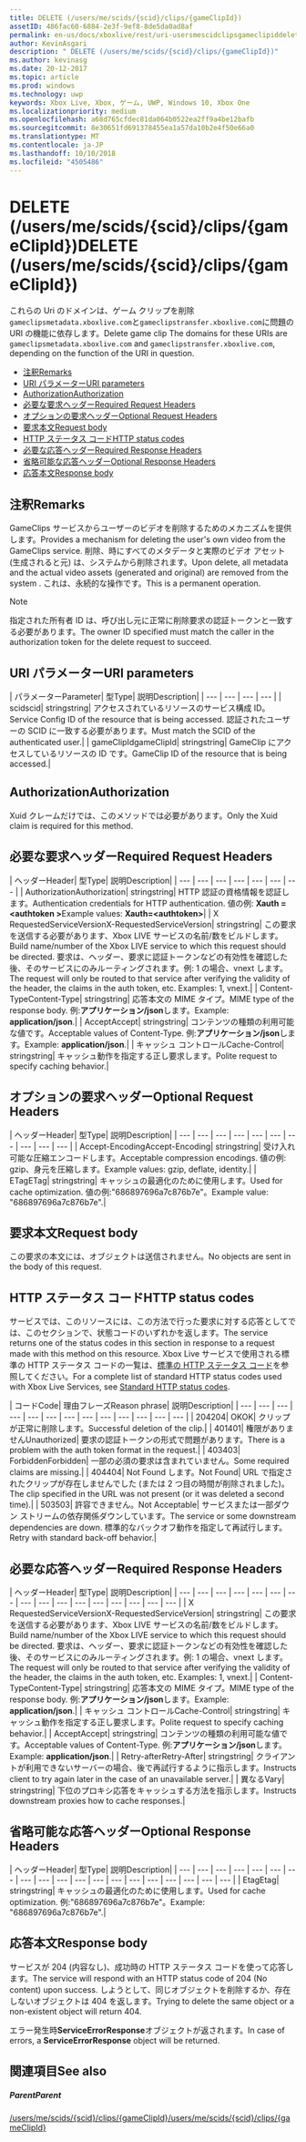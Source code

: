 ```yaml
---
title: DELETE (/users/me/scids/{scid}/clips/{gameClipId})
assetID: 486fac60-6884-2e3f-9ef8-8de5da0ad8af
permalink: en-us/docs/xboxlive/rest/uri-usersmescidclipsgameclipiddelete.html
author: KevinAsgari
description: " DELETE (/users/me/scids/{scid}/clips/{gameClipId})"
ms.author: kevinasg
ms.date: 20-12-2017
ms.topic: article
ms.prod: windows
ms.technology: uwp
keywords: Xbox Live, Xbox, ゲーム, UWP, Windows 10, Xbox One
ms.localizationpriority: medium
ms.openlocfilehash: a68d765cfdec81da064b0522ea2ff9a4be12bafb
ms.sourcegitcommit: 8e30651fd691378455ea1a57da10b2e4f50e66a0
ms.translationtype: MT
ms.contentlocale: ja-JP
ms.lasthandoff: 10/10/2018
ms.locfileid: "4505486"
---
```

# <a name="delete-usersmescidsscidclipsgameclipid"></a><span data-ttu-id="14d2c-104">DELETE (/users/me/scids/{scid}/clips/{gameClipId})</span><span class="sxs-lookup"><span data-stu-id="14d2c-104">DELETE (/users/me/scids/{scid}/clips/{gameClipId})</span></span>
<span data-ttu-id="14d2c-105">これらの Uri のドメインは、ゲーム クリップを削除`gameclipsmetadata.xboxlive.com`と`gameclipstransfer.xboxlive.com`に問題の URI の機能に依存します。</span><span class="sxs-lookup"><span data-stu-id="14d2c-105">Delete game clip The domains for these URIs are `gameclipsmetadata.xboxlive.com` and `gameclipstransfer.xboxlive.com`, depending on the function of the URI in question.</span></span>
 
  * [<span data-ttu-id="14d2c-106">注釈</span><span class="sxs-lookup"><span data-stu-id="14d2c-106">Remarks</span></span>](#ID4EX)
  * [<span data-ttu-id="14d2c-107">URI パラメーター</span><span class="sxs-lookup"><span data-stu-id="14d2c-107">URI parameters</span></span>](#ID4ECB)
  * [<span data-ttu-id="14d2c-108">Authorization</span><span class="sxs-lookup"><span data-stu-id="14d2c-108">Authorization</span></span>](#ID4ENB)
  * [<span data-ttu-id="14d2c-109">必要な要求ヘッダー</span><span class="sxs-lookup"><span data-stu-id="14d2c-109">Required Request Headers</span></span>](#ID4EYB)
  * [<span data-ttu-id="14d2c-110">オプションの要求ヘッダー</span><span class="sxs-lookup"><span data-stu-id="14d2c-110">Optional Request Headers</span></span>](#ID4EEE)
  * [<span data-ttu-id="14d2c-111">要求本文</span><span class="sxs-lookup"><span data-stu-id="14d2c-111">Request body</span></span>](#ID4ENF)
  * [<span data-ttu-id="14d2c-112">HTTP ステータス コード</span><span class="sxs-lookup"><span data-stu-id="14d2c-112">HTTP status codes</span></span>](#ID4EYF)
  * [<span data-ttu-id="14d2c-113">必要な応答ヘッダー</span><span class="sxs-lookup"><span data-stu-id="14d2c-113">Required Response Headers</span></span>](#ID4EIAAC)
  * [<span data-ttu-id="14d2c-114">省略可能な応答ヘッダー</span><span class="sxs-lookup"><span data-stu-id="14d2c-114">Optional Response Headers</span></span>](#ID4E2CAC)
  * [<span data-ttu-id="14d2c-115">応答本文</span><span class="sxs-lookup"><span data-stu-id="14d2c-115">Response body</span></span>](#ID4E2DAC)
 
<a id="ID4EX"></a>

 
## <a name="remarks"></a><span data-ttu-id="14d2c-116">注釈</span><span class="sxs-lookup"><span data-stu-id="14d2c-116">Remarks</span></span>
 
<span data-ttu-id="14d2c-117">GameClips サービスからユーザーのビデオを削除するためのメカニズムを提供します。</span><span class="sxs-lookup"><span data-stu-id="14d2c-117">Provides a mechanism for deleting the user's own video from the GameClips service.</span></span> <span data-ttu-id="14d2c-118">削除、時にすべてのメタデータと実際のビデオ アセット (生成されると元) は、システムから削除されます。</span><span class="sxs-lookup"><span data-stu-id="14d2c-118">Upon delete, all metadata and the actual video assets (generated and original) are removed from the system .</span></span> <span data-ttu-id="14d2c-119">これは、永続的な操作です。</span><span class="sxs-lookup"><span data-stu-id="14d2c-119">This is a permanent operation.</span></span> 

> [!NOTE] 
> <span data-ttu-id="14d2c-120">指定された所有者 ID は、呼び出し元に正常に削除要求の認証トークンと一致する必要があります。</span><span class="sxs-lookup"><span data-stu-id="14d2c-120">The owner ID specified must match the caller in the authorization token for the delete request to succeed.</span></span> 


  
<a id="ID4ECB"></a>

 
## <a name="uri-parameters"></a><span data-ttu-id="14d2c-121">URI パラメーター</span><span class="sxs-lookup"><span data-stu-id="14d2c-121">URI parameters</span></span>
 
| <span data-ttu-id="14d2c-122">パラメーター</span><span class="sxs-lookup"><span data-stu-id="14d2c-122">Parameter</span></span>| <span data-ttu-id="14d2c-123">型</span><span class="sxs-lookup"><span data-stu-id="14d2c-123">Type</span></span>| <span data-ttu-id="14d2c-124">説明</span><span class="sxs-lookup"><span data-stu-id="14d2c-124">Description</span></span>| 
| --- | --- | --- | --- | 
| <span data-ttu-id="14d2c-125">scid</span><span class="sxs-lookup"><span data-stu-id="14d2c-125">scid</span></span>| <span data-ttu-id="14d2c-126">string</span><span class="sxs-lookup"><span data-stu-id="14d2c-126">string</span></span>| <span data-ttu-id="14d2c-127">アクセスされているリソースのサービス構成 ID。</span><span class="sxs-lookup"><span data-stu-id="14d2c-127">Service Config ID of the resource that is being accessed.</span></span> <span data-ttu-id="14d2c-128">認証されたユーザーの SCID に一致する必要があります。</span><span class="sxs-lookup"><span data-stu-id="14d2c-128">Must match the SCID of the authenticated user.</span></span>| 
| <span data-ttu-id="14d2c-129">gameClipId</span><span class="sxs-lookup"><span data-stu-id="14d2c-129">gameClipId</span></span>| <span data-ttu-id="14d2c-130">string</span><span class="sxs-lookup"><span data-stu-id="14d2c-130">string</span></span>| <span data-ttu-id="14d2c-131">GameClip にアクセスしているリソースの ID です。</span><span class="sxs-lookup"><span data-stu-id="14d2c-131">GameClip ID of the resource that is being accessed.</span></span>| 
  
<a id="ID4ENB"></a>

 
## <a name="authorization"></a><span data-ttu-id="14d2c-132">Authorization</span><span class="sxs-lookup"><span data-stu-id="14d2c-132">Authorization</span></span>
 
<span data-ttu-id="14d2c-133">Xuid クレームだけでは、このメソッドでは必要があります。</span><span class="sxs-lookup"><span data-stu-id="14d2c-133">Only the Xuid claim is required for this method.</span></span>
  
<a id="ID4EYB"></a>

 
## <a name="required-request-headers"></a><span data-ttu-id="14d2c-134">必要な要求ヘッダー</span><span class="sxs-lookup"><span data-stu-id="14d2c-134">Required Request Headers</span></span>
 
| <span data-ttu-id="14d2c-135">ヘッダー</span><span class="sxs-lookup"><span data-stu-id="14d2c-135">Header</span></span>| <span data-ttu-id="14d2c-136">型</span><span class="sxs-lookup"><span data-stu-id="14d2c-136">Type</span></span>| <span data-ttu-id="14d2c-137">説明</span><span class="sxs-lookup"><span data-stu-id="14d2c-137">Description</span></span>| 
| --- | --- | --- | --- | --- | --- | --- | 
| <span data-ttu-id="14d2c-138">Authorization</span><span class="sxs-lookup"><span data-stu-id="14d2c-138">Authorization</span></span>| <span data-ttu-id="14d2c-139">string</span><span class="sxs-lookup"><span data-stu-id="14d2c-139">string</span></span>| <span data-ttu-id="14d2c-140">HTTP 認証の資格情報を認証します。</span><span class="sxs-lookup"><span data-stu-id="14d2c-140">Authentication credentials for HTTP authentication.</span></span> <span data-ttu-id="14d2c-141">値の例: <b>Xauth =&lt;authtoken ></b></span><span class="sxs-lookup"><span data-stu-id="14d2c-141">Example values: <b>Xauth=&lt;authtoken></b></span></span>| 
| <span data-ttu-id="14d2c-142">X RequestedServiceVersion</span><span class="sxs-lookup"><span data-stu-id="14d2c-142">X-RequestedServiceVersion</span></span>| <span data-ttu-id="14d2c-143">string</span><span class="sxs-lookup"><span data-stu-id="14d2c-143">string</span></span>| <span data-ttu-id="14d2c-144">この要求を送信する必要があります、Xbox LIVE サービスの名前/数をビルドします。</span><span class="sxs-lookup"><span data-stu-id="14d2c-144">Build name/number of the Xbox LIVE service to which this request should be directed.</span></span> <span data-ttu-id="14d2c-145">要求は、ヘッダー、要求に認証トークンなどの有効性を確認した後、そのサービスにのみルーティングされます。例: 1 の場合、vnext します。</span><span class="sxs-lookup"><span data-stu-id="14d2c-145">The request will only be routed to that service after verifying the validity of the header, the claims in the auth token, etc. Examples: 1, vnext.</span></span>| 
| <span data-ttu-id="14d2c-146">Content-Type</span><span class="sxs-lookup"><span data-stu-id="14d2c-146">Content-Type</span></span>| <span data-ttu-id="14d2c-147">string</span><span class="sxs-lookup"><span data-stu-id="14d2c-147">string</span></span>| <span data-ttu-id="14d2c-148">応答本文の MIME タイプ。</span><span class="sxs-lookup"><span data-stu-id="14d2c-148">MIME type of the response body.</span></span> <span data-ttu-id="14d2c-149">例:<b>アプリケーション/json</b>します。</span><span class="sxs-lookup"><span data-stu-id="14d2c-149">Example: <b>application/json</b>.</span></span>| 
| <span data-ttu-id="14d2c-150">Accept</span><span class="sxs-lookup"><span data-stu-id="14d2c-150">Accept</span></span>| <span data-ttu-id="14d2c-151">string</span><span class="sxs-lookup"><span data-stu-id="14d2c-151">string</span></span>| <span data-ttu-id="14d2c-152">コンテンツの種類の利用可能な値です。</span><span class="sxs-lookup"><span data-stu-id="14d2c-152">Acceptable values of Content-Type.</span></span> <span data-ttu-id="14d2c-153">例:<b>アプリケーション/json</b>します。</span><span class="sxs-lookup"><span data-stu-id="14d2c-153">Example: <b>application/json</b>.</span></span>| 
| <span data-ttu-id="14d2c-154">キャッシュ コントロール</span><span class="sxs-lookup"><span data-stu-id="14d2c-154">Cache-Control</span></span>| <span data-ttu-id="14d2c-155">string</span><span class="sxs-lookup"><span data-stu-id="14d2c-155">string</span></span>| <span data-ttu-id="14d2c-156">キャッシュ動作を指定する正し要求します。</span><span class="sxs-lookup"><span data-stu-id="14d2c-156">Polite request to specify caching behavior.</span></span>| 
  
<a id="ID4EEE"></a>

 
## <a name="optional-request-headers"></a><span data-ttu-id="14d2c-157">オプションの要求ヘッダー</span><span class="sxs-lookup"><span data-stu-id="14d2c-157">Optional Request Headers</span></span>
 
| <span data-ttu-id="14d2c-158">ヘッダー</span><span class="sxs-lookup"><span data-stu-id="14d2c-158">Header</span></span>| <span data-ttu-id="14d2c-159">型</span><span class="sxs-lookup"><span data-stu-id="14d2c-159">Type</span></span>| <span data-ttu-id="14d2c-160">説明</span><span class="sxs-lookup"><span data-stu-id="14d2c-160">Description</span></span>| 
| --- | --- | --- | --- | --- | --- | --- | --- | --- | --- | 
| <span data-ttu-id="14d2c-161">Accept-Encoding</span><span class="sxs-lookup"><span data-stu-id="14d2c-161">Accept-Encoding</span></span>| <span data-ttu-id="14d2c-162">string</span><span class="sxs-lookup"><span data-stu-id="14d2c-162">string</span></span>| <span data-ttu-id="14d2c-163">受け入れ可能な圧縮エンコードします。</span><span class="sxs-lookup"><span data-stu-id="14d2c-163">Acceptable compression encodings.</span></span> <span data-ttu-id="14d2c-164">値の例: gzip、身元を圧縮します。</span><span class="sxs-lookup"><span data-stu-id="14d2c-164">Example values: gzip, deflate, identity.</span></span>| 
| <span data-ttu-id="14d2c-165">ETag</span><span class="sxs-lookup"><span data-stu-id="14d2c-165">ETag</span></span>| <span data-ttu-id="14d2c-166">string</span><span class="sxs-lookup"><span data-stu-id="14d2c-166">string</span></span>| <span data-ttu-id="14d2c-167">キャッシュの最適化のために使用します。</span><span class="sxs-lookup"><span data-stu-id="14d2c-167">Used for cache optimization.</span></span> <span data-ttu-id="14d2c-168">値の例:"686897696a7c876b7e"。</span><span class="sxs-lookup"><span data-stu-id="14d2c-168">Example value: "686897696a7c876b7e".</span></span>| 
  
<a id="ID4ENF"></a>

 
## <a name="request-body"></a><span data-ttu-id="14d2c-169">要求本文</span><span class="sxs-lookup"><span data-stu-id="14d2c-169">Request body</span></span>
 
<span data-ttu-id="14d2c-170">この要求の本文には、オブジェクトは送信されません。</span><span class="sxs-lookup"><span data-stu-id="14d2c-170">No objects are sent in the body of this request.</span></span>
  
<a id="ID4EYF"></a>

 
## <a name="http-status-codes"></a><span data-ttu-id="14d2c-171">HTTP ステータス コード</span><span class="sxs-lookup"><span data-stu-id="14d2c-171">HTTP status codes</span></span>
 
<span data-ttu-id="14d2c-172">サービスでは、このリソースには、この方法で行った要求に対する応答としてでは、このセクションで、状態コードのいずれかを返します。</span><span class="sxs-lookup"><span data-stu-id="14d2c-172">The service returns one of the status codes in this section in response to a request made with this method on this resource.</span></span> <span data-ttu-id="14d2c-173">Xbox Live サービスで使用される標準の HTTP ステータス コードの一覧は、[標準の HTTP ステータス コード](../../additional/httpstatuscodes.md)を参照してください。</span><span class="sxs-lookup"><span data-stu-id="14d2c-173">For a complete list of standard HTTP status codes used with Xbox Live Services, see [Standard HTTP status codes](../../additional/httpstatuscodes.md).</span></span>
 
| <span data-ttu-id="14d2c-174">コード</span><span class="sxs-lookup"><span data-stu-id="14d2c-174">Code</span></span>| <span data-ttu-id="14d2c-175">理由フレーズ</span><span class="sxs-lookup"><span data-stu-id="14d2c-175">Reason phrase</span></span>| <span data-ttu-id="14d2c-176">説明</span><span class="sxs-lookup"><span data-stu-id="14d2c-176">Description</span></span>| 
| --- | --- | --- | --- | --- | --- | --- | --- | --- | --- | --- | --- | --- | 
| <span data-ttu-id="14d2c-177">204</span><span class="sxs-lookup"><span data-stu-id="14d2c-177">204</span></span>| <span data-ttu-id="14d2c-178">OK</span><span class="sxs-lookup"><span data-stu-id="14d2c-178">OK</span></span>| <span data-ttu-id="14d2c-179">クリップが正常に削除します。</span><span class="sxs-lookup"><span data-stu-id="14d2c-179">Successful deletion of the clip.</span></span>| 
| <span data-ttu-id="14d2c-180">401</span><span class="sxs-lookup"><span data-stu-id="14d2c-180">401</span></span>| <span data-ttu-id="14d2c-181">権限がありません</span><span class="sxs-lookup"><span data-stu-id="14d2c-181">Unauthorized</span></span>| <span data-ttu-id="14d2c-182">要求の認証トークンの形式で問題があります。</span><span class="sxs-lookup"><span data-stu-id="14d2c-182">There is a problem with the auth token format in the request.</span></span>| 
| <span data-ttu-id="14d2c-183">403</span><span class="sxs-lookup"><span data-stu-id="14d2c-183">403</span></span>| <span data-ttu-id="14d2c-184">Forbidden</span><span class="sxs-lookup"><span data-stu-id="14d2c-184">Forbidden</span></span>| <span data-ttu-id="14d2c-185">一部の必須の要求は含まれていません。</span><span class="sxs-lookup"><span data-stu-id="14d2c-185">Some required claims are missing.</span></span>| 
| <span data-ttu-id="14d2c-186">404</span><span class="sxs-lookup"><span data-stu-id="14d2c-186">404</span></span>| <span data-ttu-id="14d2c-187">Not Found します。</span><span class="sxs-lookup"><span data-stu-id="14d2c-187">Not Found</span></span>| <span data-ttu-id="14d2c-188">URL で指定されたクリップが存在しませんでした (または 2 つ目の時間が削除されました)。</span><span class="sxs-lookup"><span data-stu-id="14d2c-188">The clip specified in the URL was not present (or it was deleted a second time).</span></span>| 
| <span data-ttu-id="14d2c-189">503</span><span class="sxs-lookup"><span data-stu-id="14d2c-189">503</span></span>| <span data-ttu-id="14d2c-190">許容できません。</span><span class="sxs-lookup"><span data-stu-id="14d2c-190">Not Acceptable</span></span>| <span data-ttu-id="14d2c-191">サービスまたは一部ダウン ストリームの依存関係ダウンしています。</span><span class="sxs-lookup"><span data-stu-id="14d2c-191">The service or some downstream dependencies are down.</span></span> <span data-ttu-id="14d2c-192">標準的なバックオフ動作を指定して再試行します。</span><span class="sxs-lookup"><span data-stu-id="14d2c-192">Retry with standard back-off behavior.</span></span>| 
  
<a id="ID4EIAAC"></a>

 
## <a name="required-response-headers"></a><span data-ttu-id="14d2c-193">必要な応答ヘッダー</span><span class="sxs-lookup"><span data-stu-id="14d2c-193">Required Response Headers</span></span>
 
| <span data-ttu-id="14d2c-194">ヘッダー</span><span class="sxs-lookup"><span data-stu-id="14d2c-194">Header</span></span>| <span data-ttu-id="14d2c-195">型</span><span class="sxs-lookup"><span data-stu-id="14d2c-195">Type</span></span>| <span data-ttu-id="14d2c-196">説明</span><span class="sxs-lookup"><span data-stu-id="14d2c-196">Description</span></span>| 
| --- | --- | --- | --- | --- | --- | --- | --- | --- | --- | --- | --- | --- | --- | --- | --- | 
| <span data-ttu-id="14d2c-197">X RequestedServiceVersion</span><span class="sxs-lookup"><span data-stu-id="14d2c-197">X-RequestedServiceVersion</span></span>| <span data-ttu-id="14d2c-198">string</span><span class="sxs-lookup"><span data-stu-id="14d2c-198">string</span></span>| <span data-ttu-id="14d2c-199">この要求を送信する必要があります、Xbox LIVE サービスの名前/数をビルドします。</span><span class="sxs-lookup"><span data-stu-id="14d2c-199">Build name/number of the Xbox LIVE service to which this request should be directed.</span></span> <span data-ttu-id="14d2c-200">要求は、ヘッダー、要求に認証トークンなどの有効性を確認した後、そのサービスにのみルーティングされます。例: 1 の場合、vnext します。</span><span class="sxs-lookup"><span data-stu-id="14d2c-200">The request will only be routed to that service after verifying the validity of the header, the claims in the auth token, etc. Examples: 1, vnext.</span></span>| 
| <span data-ttu-id="14d2c-201">Content-Type</span><span class="sxs-lookup"><span data-stu-id="14d2c-201">Content-Type</span></span>| <span data-ttu-id="14d2c-202">string</span><span class="sxs-lookup"><span data-stu-id="14d2c-202">string</span></span>| <span data-ttu-id="14d2c-203">応答本文の MIME タイプ。</span><span class="sxs-lookup"><span data-stu-id="14d2c-203">MIME type of the response body.</span></span> <span data-ttu-id="14d2c-204">例:<b>アプリケーション/json</b>します。</span><span class="sxs-lookup"><span data-stu-id="14d2c-204">Example: <b>application/json</b>.</span></span>| 
| <span data-ttu-id="14d2c-205">キャッシュ コントロール</span><span class="sxs-lookup"><span data-stu-id="14d2c-205">Cache-Control</span></span>| <span data-ttu-id="14d2c-206">string</span><span class="sxs-lookup"><span data-stu-id="14d2c-206">string</span></span>| <span data-ttu-id="14d2c-207">キャッシュ動作を指定する正し要求します。</span><span class="sxs-lookup"><span data-stu-id="14d2c-207">Polite request to specify caching behavior.</span></span>| 
| <span data-ttu-id="14d2c-208">Accept</span><span class="sxs-lookup"><span data-stu-id="14d2c-208">Accept</span></span>| <span data-ttu-id="14d2c-209">string</span><span class="sxs-lookup"><span data-stu-id="14d2c-209">string</span></span>| <span data-ttu-id="14d2c-210">コンテンツの種類の利用可能な値です。</span><span class="sxs-lookup"><span data-stu-id="14d2c-210">Acceptable values of Content-Type.</span></span> <span data-ttu-id="14d2c-211">例:<b>アプリケーション/json</b>します。</span><span class="sxs-lookup"><span data-stu-id="14d2c-211">Example: <b>application/json</b>.</span></span>| 
| <span data-ttu-id="14d2c-212">Retry-after</span><span class="sxs-lookup"><span data-stu-id="14d2c-212">Retry-After</span></span>| <span data-ttu-id="14d2c-213">string</span><span class="sxs-lookup"><span data-stu-id="14d2c-213">string</span></span>| <span data-ttu-id="14d2c-214">クライアントが利用できないサーバーの場合、後で再試行するように指示します。</span><span class="sxs-lookup"><span data-stu-id="14d2c-214">Instructs client to try again later in the case of an unavailable server.</span></span>| 
| <span data-ttu-id="14d2c-215">異なる</span><span class="sxs-lookup"><span data-stu-id="14d2c-215">Vary</span></span>| <span data-ttu-id="14d2c-216">string</span><span class="sxs-lookup"><span data-stu-id="14d2c-216">string</span></span>| <span data-ttu-id="14d2c-217">下位のプロキシ応答をキャッシュする方法を指示します。</span><span class="sxs-lookup"><span data-stu-id="14d2c-217">Instructs downstream proxies how to cache responses.</span></span>| 
  
<a id="ID4E2CAC"></a>

 
## <a name="optional-response-headers"></a><span data-ttu-id="14d2c-218">省略可能な応答ヘッダー</span><span class="sxs-lookup"><span data-stu-id="14d2c-218">Optional Response Headers</span></span>
 
| <span data-ttu-id="14d2c-219">ヘッダー</span><span class="sxs-lookup"><span data-stu-id="14d2c-219">Header</span></span>| <span data-ttu-id="14d2c-220">型</span><span class="sxs-lookup"><span data-stu-id="14d2c-220">Type</span></span>| <span data-ttu-id="14d2c-221">説明</span><span class="sxs-lookup"><span data-stu-id="14d2c-221">Description</span></span>| 
| --- | --- | --- | --- | --- | --- | --- | --- | --- | --- | --- | --- | --- | --- | --- | --- | --- | --- | --- | 
| <span data-ttu-id="14d2c-222">Etag</span><span class="sxs-lookup"><span data-stu-id="14d2c-222">Etag</span></span>| <span data-ttu-id="14d2c-223">string</span><span class="sxs-lookup"><span data-stu-id="14d2c-223">string</span></span>| <span data-ttu-id="14d2c-224">キャッシュの最適化のために使用します。</span><span class="sxs-lookup"><span data-stu-id="14d2c-224">Used for cache optimization.</span></span> <span data-ttu-id="14d2c-225">例:"686897696a7c876b7e"。</span><span class="sxs-lookup"><span data-stu-id="14d2c-225">Example: "686897696a7c876b7e".</span></span>| 
  
<a id="ID4E2DAC"></a>

 
## <a name="response-body"></a><span data-ttu-id="14d2c-226">応答本文</span><span class="sxs-lookup"><span data-stu-id="14d2c-226">Response body</span></span>
 
<span data-ttu-id="14d2c-227">サービスが 204 (内容なし)、成功時の HTTP ステータス コードを使って応答します。</span><span class="sxs-lookup"><span data-stu-id="14d2c-227">The service will respond with an HTTP status code of 204 (No content) upon success.</span></span> <span data-ttu-id="14d2c-228">しようとして、同じオブジェクトを削除するか、存在しないオブジェクトは 404 を返します。</span><span class="sxs-lookup"><span data-stu-id="14d2c-228">Trying to delete the same object or a non-existent object will return 404.</span></span>
 
<span data-ttu-id="14d2c-229">エラー発生時**ServiceErrorResponse**オブジェクトが返されます。</span><span class="sxs-lookup"><span data-stu-id="14d2c-229">In case of errors, a **ServiceErrorResponse** object will be returned.</span></span>
  
<a id="ID4EJEAC"></a>

 
## <a name="see-also"></a><span data-ttu-id="14d2c-230">関連項目</span><span class="sxs-lookup"><span data-stu-id="14d2c-230">See also</span></span>
 
<a id="ID4ELEAC"></a>

 
##### <a name="parent"></a><span data-ttu-id="14d2c-231">Parent</span><span class="sxs-lookup"><span data-stu-id="14d2c-231">Parent</span></span> 

[<span data-ttu-id="14d2c-232">/users/me/scids/{scid}/clips/{gameClipId}</span><span class="sxs-lookup"><span data-stu-id="14d2c-232">/users/me/scids/{scid}/clips/{gameClipId}</span></span>](uri-usersmescidclipsgameclipid.md)

   